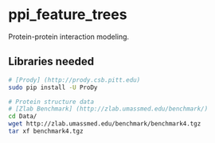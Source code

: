 ppi_feature_trees
=================
Protein-protein interaction modeling.

Libraries needed
-----------------

```bash
# [Prody] (http://prody.csb.pitt.edu)
sudo pip install -U ProDy

# Protein structure data
# [Zlab Benchmark] (http://zlab.umassmed.edu/benchmark/)
cd Data/
wget http://zlab.umassmed.edu/benchmark/benchmark4.tgz
tar xf benchmark4.tgz
```


 

